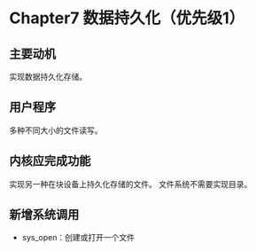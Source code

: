 # Chapter7 数据持久化（优先级1）
## 主要动机
实现数据持久化存储。
## 用户程序
多种不同大小的文件读写。
## 内核应完成功能
实现另一种在块设备上持久化存储的文件。
文件系统不需要实现目录。
## 新增系统调用
- sys_open：创建或打开一个文件